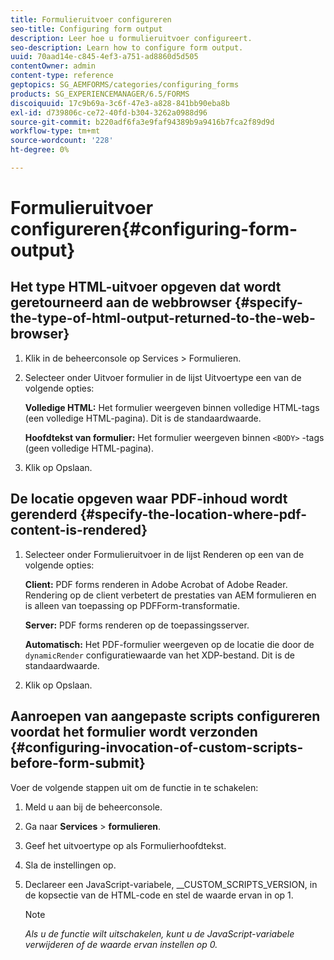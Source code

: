 ```yaml
---
title: Formulieruitvoer configureren
seo-title: Configuring form output
description: Leer hoe u formulieruitvoer configureert.
seo-description: Learn how to configure form output.
uuid: 70aad14e-c845-4ef3-a751-ad8860d5d505
contentOwner: admin
content-type: reference
geptopics: SG_AEMFORMS/categories/configuring_forms
products: SG_EXPERIENCEMANAGER/6.5/FORMS
discoiquuid: 17c9b69a-3c6f-47e3-a828-841bb90eba8b
exl-id: d739806c-ce72-40fd-b304-3262a0988d96
source-git-commit: b220adf6fa3e9faf94389b9a9416b7fca2f89d9d
workflow-type: tm+mt
source-wordcount: '228'
ht-degree: 0%

---
```


# Formulieruitvoer configureren{#configuring-form-output}

## Het type HTML-uitvoer opgeven dat wordt geretourneerd aan de webbrowser {#specify-the-type-of-html-output-returned-to-the-web-browser}

1. Klik in de beheerconsole op Services > Formulieren.
1. Selecteer onder Uitvoer formulier in de lijst Uitvoertype een van de volgende opties:

   **Volledige HTML:** Het formulier weergeven binnen volledige HTML-tags (een volledige HTML-pagina). Dit is de standaardwaarde.

   **Hoofdtekst van formulier:** Het formulier weergeven binnen `<BODY>` -tags (geen volledige HTML-pagina).

1. Klik op Opslaan.

## De locatie opgeven waar PDF-inhoud wordt gerenderd {#specify-the-location-where-pdf-content-is-rendered}

1. Selecteer onder Formulieruitvoer in de lijst Renderen op een van de volgende opties:

   **Client:** PDF forms renderen in Adobe Acrobat of Adobe Reader. Rendering op de client verbetert de prestaties van AEM formulieren en is alleen van toepassing op PDFForm-transformatie.

   **Server:** PDF forms renderen op de toepassingsserver.

   **Automatisch:** Het PDF-formulier weergeven op de locatie die door de `dynamicRender` configuratiewaarde van het XDP-bestand. Dit is de standaardwaarde.

1. Klik op Opslaan.

## Aanroepen van aangepaste scripts configureren voordat het formulier wordt verzonden {#configuring-invocation-of-custom-scripts-before-form-submit}

Voer de volgende stappen uit om de functie in te schakelen:

1. Meld u aan bij de beheerconsole.
1. Ga naar **Services** > **formulieren**.
1. Geef het uitvoertype op als Formulierhoofdtekst.
1. Sla de instellingen op.
1. Declareer een JavaScript-variabele, __CUSTOM_SCRIPTS_VERSION, in de kopsectie van de HTML-code en stel de waarde ervan in op 1.

   >[!NOTE]
   >
   >*Als u de functie wilt uitschakelen, kunt u de JavaScript-variabele verwijderen of de waarde ervan instellen op 0.*
